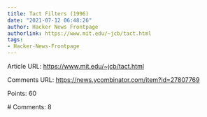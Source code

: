 ```yaml
---
title: Tact Filters (1996)
date: "2021-07-12 06:48:26"
author: Hacker News Frontpage
authorlink: https://www.mit.edu/~jcb/tact.html
tags:
- Hacker-News-Frontpage
---
```


<p>Article URL: <a href="https://www.mit.edu/~jcb/tact.html">https://www.mit.edu/~jcb/tact.html</a></p>
<p>Comments URL: <a href="https://news.ycombinator.com/item?id=27807769">https://news.ycombinator.com/item?id=27807769</a></p>
<p>Points: 60</p>
<p># Comments: 8</p>
